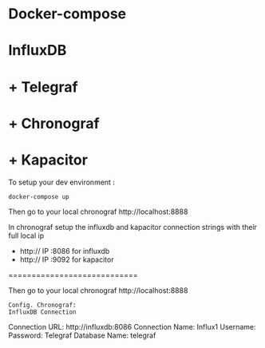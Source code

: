# Docker-compose
# InfluxDB
# + Telegraf
# + Chronograf
# + Kapacitor

To setup your dev environment : 

```
docker-compose up
```

Then go to your local chronograf http://localhost:8888

In chronograf setup the influxdb and kapacitor connection strings with their full local ip

* http:// IP :8086 for influxdb
* http:// IP :9092 for kapacitor

============================


Then go to your local chronograf http://localhost:8888
```
Config. Chronograf:
InfluxDB Connection
```
Connection URL: http://influxdb:8086
Connection Name: Influx1
Username: 
Password:
Telegraf Database Name: telegraf
```
